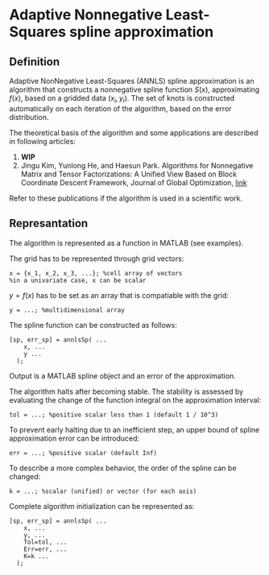 # Adaptive Nonnegative Least-Squares spline approximation

## Definition

Adaptive NonNegative Least-Squares (ANNLS) spline approximation is an algorithm that constructs a nonnegative spline function $S(x)$, approximating $f(x)$, based on a gridded data $(x_i, y_i)$. The set of knots is constructed automatically on each iteration of the algorithm, based on the error distribution. 

The theoretical basis of the algorithm and some applications are described in following articles:
1. **WIP**
2. Jingu Kim, Yunlong He, and Haesun Park. Algorithms for Nonnegative Matrix and Tensor Factorizations: A Unified View Based on Block Coordinate Descent Framework, Journal of Global Optimization, [link](http://dx.doi.org/10.1007/s10898-013-0035-4)

Refer to these publications if the algorithm is used in a scientific work.

## Represantation

The algorithm is represented as a function in MATLAB (see examples).

The grid has to be represented through grid vectors:
```
x = {x_1, x_2, x_3, ...}; %cell array of vectors
%in a univariate case, x can be scalar
```

$y = f(x)$ has to be set as an array that is compatiable with the grid:
```
y = ...; %multidimensional array
```

The spline function can be constructed as follows:
```
[sp, err_sp] = annlsSp( ...
    x, ...
    y ...
  );
```
Output is a MATLAB spline object and an error of the approximation.

The algorithm halts after becoming stable. The stability is assessed by evaluating the change of the function integral on the approximation interval:
```
tol = ...; %positive scalar less than 1 (default 1 / 10^3)
```

To prevent early halting due to an inefficient step, an upper bound of spline approximation error can be introduced:
```
err = ...; %positive scalar (default Inf)
```

To describe a more complex behavior, the order of the spline can be changed:
```
k = ...; %scalar (unified) or vector (for each axis)
```

Complete algorithm initialization can be represented as:
```
[sp, err_sp] = annlsSp( ...
    x, ...
    y, ...
    Tol=tol, ...
    Err=err, ...
    K=k ...
  );
```
